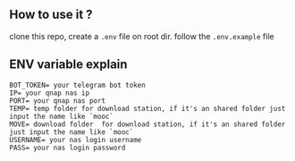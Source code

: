 ## How to use it ?

clone this repo, create a `.env` file on root dir. follow the `.env.example` file

## ENV variable explain

```
BOT_TOKEN= your telegram bot token
IP= your qnap nas ip
PORT= your qnap nas port
TEMP= temp folder for download station, if it's an shared folder just input the name like `mooc`
MOVE= download folder  for download station, if it's an shared folder just input the name like `mooc`
USERNAME= your nas login username
PASS= your nas login password
```
